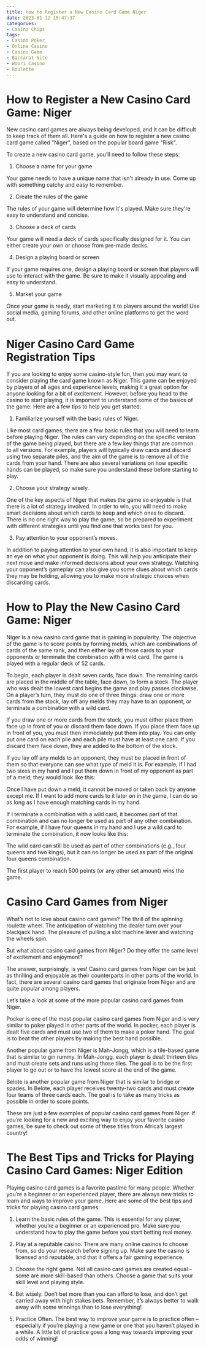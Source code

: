 ```yaml
---
title: How to Register a New Casino Card Game Niger
date: 2023-01-12 15:47:37
categories:
- Casino Chips
tags:
- Casino Poker
- Online Casino
- Casino Game
- Baccarat Site
- Woori Casino
- Roulette
---
```



#  How to Register a New Casino Card Game: Niger

New casino card games are always being developed, and it can be difficult to keep track of them all. Here's a guide on how to register a new casino card game called "Niger", based on the popular board game "Risk".

To create a new casino card game, you'll need to follow these steps:

1. Choose a name for your game

Your game needs to have a unique name that isn't already in use. Come up with something catchy and easy to remember.

2. Create the rules of the game

The rules of your game will determine how it's played. Make sure they're easy to understand and concise.

3. Choose a deck of cards

Your game will need a deck of cards specifically designed for it. You can either create your own or choose from pre-made decks.

4. Design a playing board or screen

If your game requires one, design a playing board or screen that players will use to interact with the game. Be sure to make it visually appealing and easy to understand.

5. Market your game

Once your game is ready, start marketing it to players around the world! Use social media, gaming forums, and other online platforms to get the word out.

#  Niger Casino Card Game Registration Tips

If you are looking to enjoy some casino-style fun, then you may want to consider playing the card game known as Niger. This game can be enjoyed by players of all ages and experience levels, making it a great option for anyone looking for a bit of excitement. However, before you head to the casino to start playing, it is important to understand some of the basics of the game. Here are a few tips to help you get started:

1. Familiarize yourself with the basic rules of Niger.

Like most card games, there are a few basic rules that you will need to learn before playing Niger. The rules can vary depending on the specific version of the game being played, but there are a few key things that are common to all versions. For example, players will typically draw cards and discard using two separate piles, and the aim of the game is to remove all of the cards from your hand. There are also several variations on how specific hands can be played, so make sure you understand these before starting to play.

2. Choose your strategy wisely.

One of the key aspects of Niger that makes the game so enjoyable is that there is a lot of strategy involved. In order to win, you will need to make smart decisions about which cards to keep and which ones to discard. There is no one right way to play the game, so be prepared to experiment with different strategies until you find one that works best for you.

3. Pay attention to your opponent’s moves.

In addition to paying attention to your own hand, it is also important to keep an eye on what your opponent is doing. This will help you anticipate their next move and make informed decisions about your own strategy. Watching your opponent’s gameplay can also give you some clues about which cards they may be holding, allowing you to make more strategic choices when discarding cards.

#  How to Play the New Casino Card Game: Niger

Niger is a new casino card game that is gaining in popularity. The objective of the game is to score points by forming melds, which are combinations of cards of the same rank, and then either lay off those cards to your opponents or terminate the combination with a wild card. The game is played with a regular deck of 52 cards.

To begin, each player is dealt seven cards, face down. The remaining cards are placed in the middle of the table, face down, to form a stock. The player who was dealt the lowest card begins the game and play passes clockwise. On a player’s turn, they must do one of three things: draw one or more cards from the stock, lay off any melds they may have to an opponent, or terminate a combination with a wild card.

If you draw one or more cards from the stock, you must either place them face up in front of you or discard them face down. If you place them face up in front of you, you must then immediately put them into play. You can only put one card on each pile and each pile must have at least one card. If you discard them face down, they are added to the bottom of the stock.

If you lay off any melds to an opponent, they must be placed in front of them so that everyone can see what type of meld it is. For example, if I had two sixes in my hand and I put them down in front of my opponent as part of a meld, they would look like this: 


Once I have put down a meld, it cannot be moved or taken back by anyone except me. If I want to add more cards to it later on in the game, I can do so as long as I have enough matching cards in my hand.

If I terminate a combination with a wild card, it becomes part of that combination and can no longer be used as part of any other combination. For example, if I have four queens in my hand and I use a wild card to terminate the combination, it now looks like this: 

The wild card can still be used as part of other combinations (e.g., four queens and two kings), but it can no longer be used as part of the original four queens combination.

The first player to reach 500 points (or any other set amount) wins the game.

#  Casino Card Games from Niger

What’s not to love about casino card games? The thrill of the spinning roulette wheel. The anticipation of watching the dealer turn over your blackjack hand. The pleasure of pulling a slot machine lever and watching the wheels spin.

But what about casino card games from Niger? Do they offer the same level of excitement and enjoyment?

The answer, surprisingly, is yes! Casino card games from Niger can be just as thrilling and enjoyable as their counterparts in other parts of the world. In fact, there are several casino card games that originate from Niger and are quite popular among players.

Let’s take a look at some of the more popular casino card games from Niger.

Pocker is one of the most popular casino card games from Niger and is very similar to poker played in other parts of the world. In pocker, each player is dealt five cards and must use two of them to make a poker hand. The goal is to beat the other players by making the best hand possible.

Another popular game from Niger is Mah-Jongg, which is a tile-based game that is similar to gin rummy. In Mah-Jongg, each player is dealt thirteen tiles and must create sets and runs using those tiles. The goal is to be the first player to go out or to have the lowest score at the end of the game.

Belote is another popular game from Niger that is similar to bridge or spades. In Belote, each player receives twenty-two cards and must create four teams of three cards each. The goal is to take as many tricks as possible in order to score points.

These are just a few examples of popular casino card games from Niger. If you’re looking for a new and exciting way to enjoy your favorite casino games, be sure to check out some of these titles from Africa’s largest country!

#  The Best Tips and Tricks for Playing Casino Card Games: Niger Edition

Playing casino card games is a favorite pastime for many people. Whether you’re a beginner or an experienced player, there are always new tricks to learn and ways to improve your game. Here are some of the best tips and tricks for playing casino card games:

1. Learn the basic rules of the game. This is essential for any player, whether you’re a beginner or an experienced pro. Make sure you understand how to play the game before you start betting real money.

2. Play at a reputable casino. There are many online casinos to choose from, so do your research before signing up. Make sure the casino is licensed and reputable, and that it offers a fair gaming experience.

3. Choose the right game. Not all casino card games are created equal – some are more skill-based than others. Choose a game that suits your skill level and playing style.

4. Bet wisely. Don’t bet more than you can afford to lose, and don’t get carried away with high stakes bets. Remember, it’s always better to walk away with some winnings than to lose everything!

5. Practice Often. The best way to improve your game is to practice often – especially if you’re playing a new game or one that you haven’t played in a while. A little bit of practice goes a long way towards improving your odds of winning!